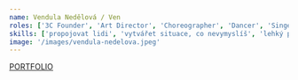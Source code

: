 ```yaml
---
name: Vendula Nedělová / Ven
roles: ['3C Founder', 'Art Director', 'Choreographer', 'Dancer', 'Singer']
skills: ['propojovat lidi', 'vytvářet situace, co nevymyslíš', 'lehký perfekcionismus']
image: '/images/vendula-nedelova.jpeg'
---
```


[PORTFOLIO](https://linktr.ee/admin)

